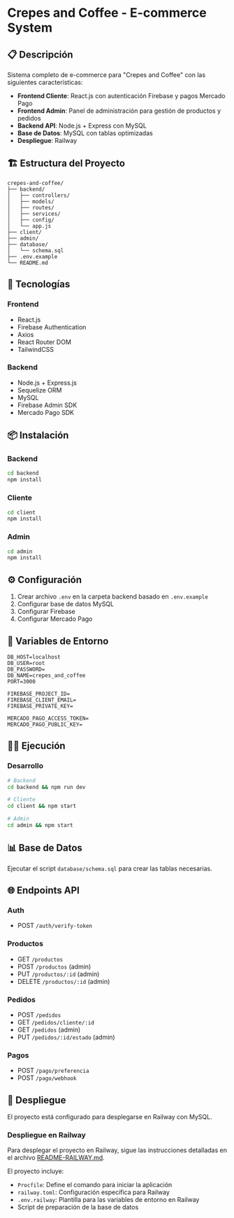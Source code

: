 # Crepes and Coffee - E-commerce System

## 📋 Descripción
Sistema completo de e-commerce para "Crepes and Coffee" con las siguientes características:

- **Frontend Cliente**: React.js con autenticación Firebase y pagos Mercado Pago
- **Frontend Admin**: Panel de administración para gestión de productos y pedidos
- **Backend API**: Node.js + Express con MySQL
- **Base de Datos**: MySQL con tablas optimizadas
- **Despliegue**: Railway

## 🏗️ Estructura del Proyecto

```
crepes-and-coffee/
├── backend/
│   ├── controllers/
│   ├── models/
│   ├── routes/
│   ├── services/
│   ├── config/
│   └── app.js
├── client/
├── admin/
├── database/
│   └── schema.sql
├── .env.example
└── README.md
```

## 🚀 Tecnologías

### Frontend
- React.js
- Firebase Authentication
- Axios
- React Router DOM
- TailwindCSS

### Backend
- Node.js + Express.js
- Sequelize ORM
- MySQL
- Firebase Admin SDK
- Mercado Pago SDK

## 📦 Instalación

### Backend
```bash
cd backend
npm install
```

### Cliente
```bash
cd client
npm install
```

### Admin
```bash
cd admin
npm install
```

## ⚙️ Configuración

1. Crear archivo `.env` en la carpeta backend basado en `.env.example`
2. Configurar base de datos MySQL
3. Configurar Firebase
4. Configurar Mercado Pago

## 🔧 Variables de Entorno

```
DB_HOST=localhost
DB_USER=root
DB_PASSWORD=
DB_NAME=crepes_and_coffee
PORT=3000

FIREBASE_PROJECT_ID=
FIREBASE_CLIENT_EMAIL=
FIREBASE_PRIVATE_KEY=

MERCADO_PAGO_ACCESS_TOKEN=
MERCADO_PAGO_PUBLIC_KEY=
```

## 🏃‍♂️ Ejecución

### Desarrollo
```bash
# Backend
cd backend && npm run dev

# Cliente
cd client && npm start

# Admin
cd admin && npm start
```

## 📊 Base de Datos
Ejecutar el script `database/schema.sql` para crear las tablas necesarias.

## 🌐 Endpoints API

### Auth
- POST `/auth/verify-token`

### Productos
- GET `/productos`
- POST `/productos` (admin)
- PUT `/productos/:id` (admin)
- DELETE `/productos/:id` (admin)

### Pedidos
- POST `/pedidos`
- GET `/pedidos/cliente/:id`
- GET `/pedidos` (admin)
- PUT `/pedidos/:id/estado` (admin)

### Pagos
- POST `/pago/preferencia`
- POST `/pago/webhook`

## 🚀 Despliegue
El proyecto está configurado para desplegarse en Railway con MySQL.

### Despliegue en Railway

Para desplegar el proyecto en Railway, sigue las instrucciones detalladas en el archivo [README-RAILWAY.md](./README-RAILWAY.md).

El proyecto incluye:
- `Procfile`: Define el comando para iniciar la aplicación
- `railway.toml`: Configuración específica para Railway
- `.env.railway`: Plantilla para las variables de entorno en Railway
- Script de preparación de la base de datos
